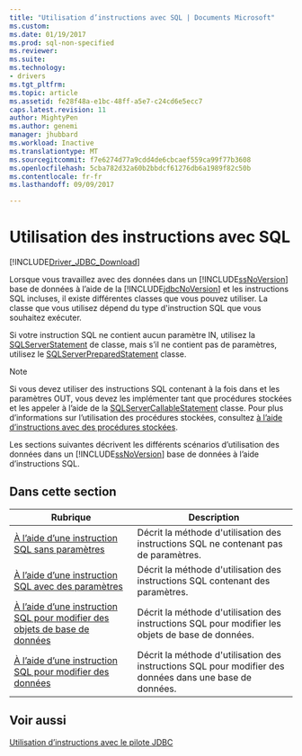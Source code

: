 ```yaml
---
title: "Utilisation d’instructions avec SQL | Documents Microsoft"
ms.custom: 
ms.date: 01/19/2017
ms.prod: sql-non-specified
ms.reviewer: 
ms.suite: 
ms.technology:
- drivers
ms.tgt_pltfrm: 
ms.topic: article
ms.assetid: fe28f48a-e1bc-48ff-a5e7-c24cd6e5ecc7
caps.latest.revision: 11
author: MightyPen
ms.author: genemi
manager: jhubbard
ms.workload: Inactive
ms.translationtype: MT
ms.sourcegitcommit: f7e6274d77a9cdd4de6cbcaef559ca99f77b3608
ms.openlocfilehash: 5cba782d32a60b2bbdcf61276db6a1989f82c50b
ms.contentlocale: fr-fr
ms.lasthandoff: 09/09/2017

---
```

# <a name="using-statements-with-sql"></a>Utilisation des instructions avec SQL
[!INCLUDE[Driver_JDBC_Download](../../includes/driver_jdbc_download.md)]

  Lorsque vous travaillez avec des données dans un [!INCLUDE[ssNoVersion](../../includes/ssnoversion_md.md)] base de données à l’aide de la [!INCLUDE[jdbcNoVersion](../../includes/jdbcnoversion_md.md)] et les instructions SQL incluses, il existe différentes classes que vous pouvez utiliser. La classe que vous utilisez dépend du type d'instruction SQL que vous souhaitez exécuter.  
  
 Si votre instruction SQL ne contient aucun paramètre IN, utilisez la [SQLServerStatement](../../connect/jdbc/reference/sqlserverstatement-class.md) de classe, mais s’il ne contient pas de paramètres, utilisez le [SQLServerPreparedStatement](../../connect/jdbc/reference/sqlserverpreparedstatement-class.md) classe.  
  
> [!NOTE]  
>  Si vous devez utiliser des instructions SQL contenant à la fois dans et les paramètres OUT, vous devez les implémenter tant que procédures stockées et les appeler à l’aide de la [SQLServerCallableStatement](../../connect/jdbc/reference/sqlservercallablestatement-class.md) classe. Pour plus d’informations sur l’utilisation des procédures stockées, consultez [à l’aide d’instructions avec des procédures stockées](../../connect/jdbc/using-statements-with-stored-procedures.md).  
  
 Les sections suivantes décrivent les différents scénarios d’utilisation des données dans un [!INCLUDE[ssNoVersion](../../includes/ssnoversion_md.md)] base de données à l’aide d’instructions SQL.  
  
## <a name="in-this-section"></a>Dans cette section  
  
|Rubrique| Description|  
|-----------|-----------------|  
|[À l’aide d’une instruction SQL sans paramètres](../../connect/jdbc/using-an-sql-statement-with-no-parameters.md)|Décrit la méthode d'utilisation des instructions SQL ne contenant pas de paramètres.|  
|[À l’aide d’une instruction SQL avec des paramètres](../../connect/jdbc/using-an-sql-statement-with-parameters.md)|Décrit la méthode d'utilisation des instructions SQL contenant des paramètres.|  
|[À l’aide d’une instruction SQL pour modifier des objets de base de données](../../connect/jdbc/using-an-sql-statement-to-modify-database-objects.md)|Décrit la méthode d'utilisation des instructions SQL pour modifier les objets de base de données.|  
|[À l’aide d’une instruction SQL pour modifier des données](../../connect/jdbc/using-an-sql-statement-to-modify-data.md)|Décrit la méthode d'utilisation des instructions SQL pour modifier des données dans une base de données.|  
  
## <a name="see-also"></a>Voir aussi  
 [Utilisation d’instructions avec le pilote JDBC](../../connect/jdbc/using-statements-with-the-jdbc-driver.md)  
  
  

